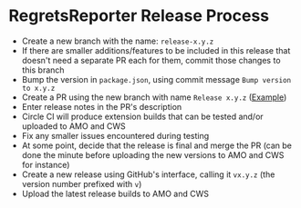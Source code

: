 # RegretsReporter Release Process

- Create a new branch with the name: `release-x.y.z`
- If there are smaller additions/features to be included in this release that doesn't need a separate PR each for them, commit those changes to this branch
- Bump the version in `package.json`, using commit message `Bump version to x.y.z`
- Create a PR using the new branch with name `Release x.y.z` ([Example](https://github.com/mozilla-extensions/regrets-reporter/pull/18))
- Enter release notes in the PR's description
- Circle CI will produce extension builds that can be tested and/or uploaded to AMO and CWS
- Fix any smaller issues encountered during testing
- At some point, decide that the release is final and merge the PR (can be done the minute before uploading the new versions to AMO and CWS for instance)
- Create a new release using GitHub's interface, calling it `vx.y.z` (the version number prefixed with `v`)
- Upload the latest release builds to AMO and CWS
